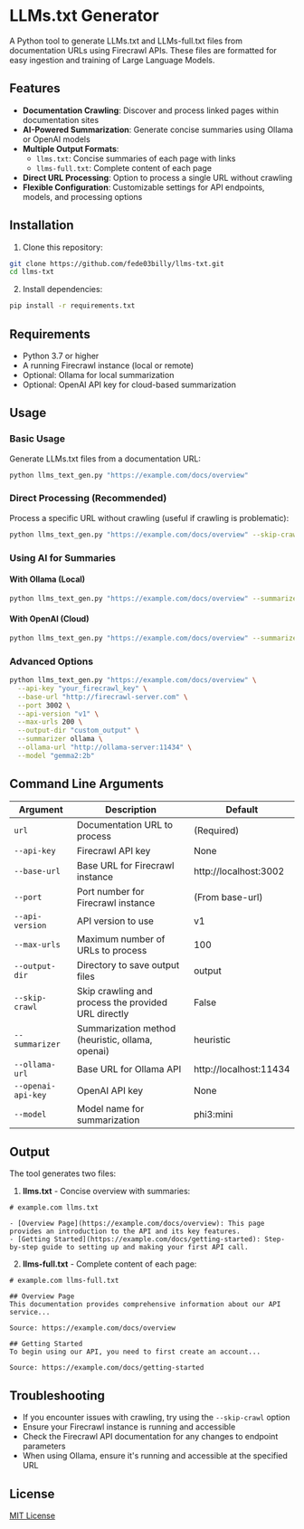 # LLMs.txt Generator

A Python tool to generate LLMs.txt and LLMs-full.txt files from documentation URLs using Firecrawl APIs. These files are formatted for easy ingestion and training of Large Language Models.

## Features

- **Documentation Crawling**: Discover and process linked pages within documentation sites
- **AI-Powered Summarization**: Generate concise summaries using Ollama or OpenAI models
- **Multiple Output Formats**:
  - `llms.txt`: Concise summaries of each page with links
  - `llms-full.txt`: Complete content of each page
- **Direct URL Processing**: Option to process a single URL without crawling
- **Flexible Configuration**: Customizable settings for API endpoints, models, and processing options

## Installation

1. Clone this repository:
```bash
git clone https://github.com/fede03billy/llms-txt.git
cd llms-txt
```

2. Install dependencies:
```bash
pip install -r requirements.txt
```

## Requirements

- Python 3.7 or higher
- A running Firecrawl instance (local or remote)
- Optional: Ollama for local summarization
- Optional: OpenAI API key for cloud-based summarization

## Usage

### Basic Usage

Generate LLMs.txt files from a documentation URL:

```bash
python llms_text_gen.py "https://example.com/docs/overview"
```

### Direct Processing (Recommended)

Process a specific URL without crawling (useful if crawling is problematic):

```bash
python llms_text_gen.py "https://example.com/docs/overview" --skip-crawl
```

### Using AI for Summaries

#### With Ollama (Local)

```bash
python llms_text_gen.py "https://example.com/docs/overview" --summarizer ollama --model "phi3:mini" --skip-crawl
```

#### With OpenAI (Cloud)

```bash
python llms_text_gen.py "https://example.com/docs/overview" --summarizer openai --openai-api-key "your_key" --model "gpt-4o-mini" --skip-crawl
```

### Advanced Options

```bash
python llms_text_gen.py "https://example.com/docs/overview" \
  --api-key "your_firecrawl_key" \
  --base-url "http://firecrawl-server.com" \
  --port 3002 \
  --api-version "v1" \
  --max-urls 200 \
  --output-dir "custom_output" \
  --summarizer ollama \
  --ollama-url "http://ollama-server:11434" \
  --model "gemma2:2b"
```

## Command Line Arguments

| Argument | Description | Default |
|----------|-------------|---------|
| `url` | Documentation URL to process | (Required) |
| `--api-key` | Firecrawl API key | None |
| `--base-url` | Base URL for Firecrawl instance | http://localhost:3002 |
| `--port` | Port number for Firecrawl instance | (From base-url) |
| `--api-version` | API version to use | v1 |
| `--max-urls` | Maximum number of URLs to process | 100 |
| `--output-dir` | Directory to save output files | output |
| `--skip-crawl` | Skip crawling and process the provided URL directly | False |
| `--summarizer` | Summarization method (heuristic, ollama, openai) | heuristic |
| `--ollama-url` | Base URL for Ollama API | http://localhost:11434 |
| `--openai-api-key` | OpenAI API key | None |
| `--model` | Model name for summarization | phi3:mini |

## Output

The tool generates two files:

1. **llms.txt** - Concise overview with summaries:
```
# example.com llms.txt

- [Overview Page](https://example.com/docs/overview): This page provides an introduction to the API and its key features.
- [Getting Started](https://example.com/docs/getting-started): Step-by-step guide to setting up and making your first API call.
```

2. **llms-full.txt** - Complete content of each page:
```
# example.com llms-full.txt

## Overview Page
This documentation provides comprehensive information about our API service...

Source: https://example.com/docs/overview

## Getting Started
To begin using our API, you need to first create an account...

Source: https://example.com/docs/getting-started
```

## Troubleshooting

- If you encounter issues with crawling, try using the `--skip-crawl` option
- Ensure your Firecrawl instance is running and accessible
- Check the Firecrawl API documentation for any changes to endpoint parameters
- When using Ollama, ensure it's running and accessible at the specified URL

## License

[MIT License](LICENSE)